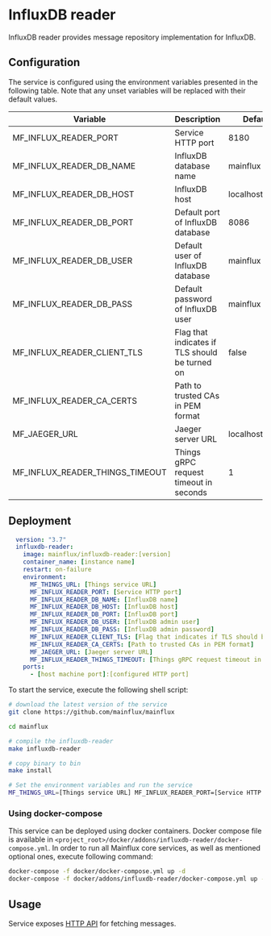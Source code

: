 # InfluxDB reader

InfluxDB reader provides message repository implementation for InfluxDB.

## Configuration

The service is configured using the environment variables presented in the
following table. Note that any unset variables will be replaced with their
default values.

| Variable                        | Description                                    | Default        |
|---------------------------------|------------------------------------------------|----------------|
| MF_INFLUX_READER_PORT           | Service HTTP port                              | 8180           |
| MF_INFLUX_READER_DB_NAME        | InfluxDB database name                         | mainflux       |
| MF_INFLUX_READER_DB_HOST        | InfluxDB host                                  | localhost      |
| MF_INFLUX_READER_DB_PORT        | Default port of InfluxDB database              | 8086           |
| MF_INFLUX_READER_DB_USER        | Default user of InfluxDB database              | mainflux       |
| MF_INFLUX_READER_DB_PASS        | Default password of InfluxDB user              | mainflux       |
| MF_INFLUX_READER_CLIENT_TLS     | Flag that indicates if TLS should be turned on | false          |
| MF_INFLUX_READER_CA_CERTS       | Path to trusted CAs in PEM format              |                |
| MF_JAEGER_URL                   | Jaeger server URL                              | localhost:6831 |
| MF_INFLUX_READER_THINGS_TIMEOUT | Things gRPC request timeout in seconds         | 1              |

## Deployment

```yaml
  version: "3.7"
  influxdb-reader:
    image: mainflux/influxdb-reader:[version]
    container_name: [instance name]
    restart: on-failure
    environment:
      MF_THINGS_URL: [Things service URL]
      MF_INFLUX_READER_PORT: [Service HTTP port]
      MF_INFLUX_READER_DB_NAME: [InfluxDB name]
      MF_INFLUX_READER_DB_HOST: [InfluxDB host]
      MF_INFLUX_READER_DB_PORT: [InfluxDB port]
      MF_INFLUX_READER_DB_USER: [InfluxDB admin user]
      MF_INFLUX_READER_DB_PASS: [InfluxDB admin password]
      MF_INFLUX_READER_CLIENT_TLS: [Flag that indicates if TLS should be turned on]
      MF_INFLUX_READER_CA_CERTS: [Path to trusted CAs in PEM format]
      MF_JAEGER_URL: [Jaeger server URL]
      MF_INFLUX_READER_THINGS_TIMEOUT: [Things gRPC request timeout in seconds]
    ports:
      - [host machine port]:[configured HTTP port]
```

To start the service, execute the following shell script:

```bash
# download the latest version of the service
git clone https://github.com/mainflux/mainflux

cd mainflux

# compile the influxdb-reader
make influxdb-reader

# copy binary to bin
make install

# Set the environment variables and run the service
MF_THINGS_URL=[Things service URL] MF_INFLUX_READER_PORT=[Service HTTP port] MF_INFLUX_READER_DB_NAME=[InfluxDB database name] MF_INFLUX_READER_DB_HOST=[InfluxDB database host] MF_INFLUX_READER_DB_PORT=[InfluxDB database port] MF_INFLUX_READER_DB_USER=[InfluxDB admin user] MF_INFLUX_READER_DB_PASS=[InfluxDB admin password] MF_INFLUX_READER_CLIENT_TLS=[Flag that indicates if TLS should be turned on] MF_INFLUX_READER_CA_CERTS=[Path to trusted CAs in PEM format] MF_JAEGER_URL=[Jaeger server URL] MF_INFLUX_READER_THINGS_TIMEOUT=[Things gRPC request timeout in seconds] $GOBIN/mainflux-influxdb

```

### Using docker-compose

This service can be deployed using docker containers. Docker compose file is
available in `<project_root>/docker/addons/influxdb-reader/docker-compose.yml`.
In order to run all Mainflux core services, as well as mentioned optional ones,
execute following command:

```bash
docker-compose -f docker/docker-compose.yml up -d
docker-compose -f docker/addons/influxdb-reader/docker-compose.yml up -d
```

## Usage

Service exposes [HTTP API][doc] for fetching messages.

[doc]: ../swagger.yml
